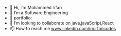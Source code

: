 - 👋 Hi, I’m Mohammed Irfan
- 👀 I’m a Software Engineering
- 🌱 portfolio: 
- 💞️ I’m looking to collaborate on java,javaScript,React
- 📫 How to reach me www.linkedin.com/in/irfancodes

<!---
Mohammedirfan18/Mohammedirfan18 is a ✨ special ✨ repository because its `README.md` (this file) appears on your GitHub profile.
You can click the Preview link to take a look at your changes.
--->
